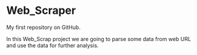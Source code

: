 # Web_Scraper
My first repository on GitHub.

In this Web_Scrap project we are going to parse some data from web URL and use the data for further analysis.
